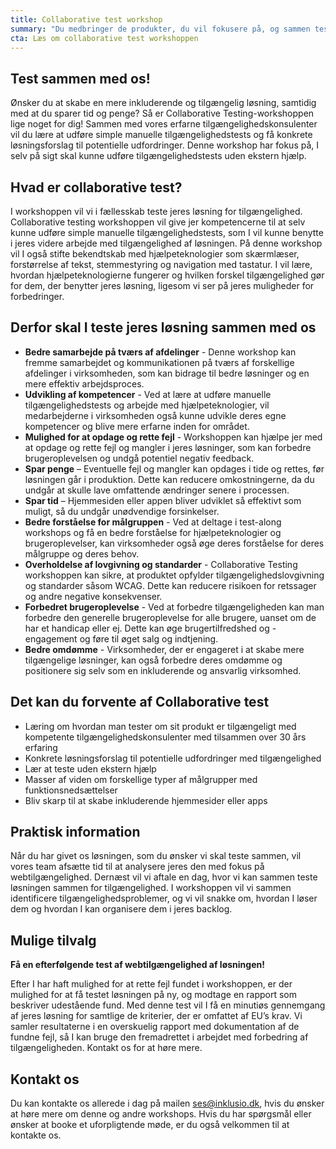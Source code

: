 ```yaml
---
title: Collaborative test workshop
summary: "Du medbringer de produkter, du vil fokusere på, og sammen tester vi for tilgængelighed og identificerer potentielle udfordringer og løsninger."
cta: Læs om collaborative test workshoppen
---
```


## Test sammen med os! 

<p>Ønsker du at skabe en mere inkluderende og tilgængelig løsning, samtidig med at du sparer tid og penge? Så er Collaborative Testing-workshoppen lige noget for dig! Sammen med vores erfarne tilgængelighedskonsulenter vil du lære at udføre simple manuelle tilgængelighedstests og få konkrete løsningsforslag til potentielle udfordringer. Denne workshop har fokus på, I selv på sigt skal kunne udføre tilgængelighedstests uden ekstern hjælp.</p>

## Hvad er collaborative test? 

<p>I workshoppen vil vi i fællesskab teste jeres løsning for tilgængelighed. Collaborative testing workshoppen vil give jer kompetencerne til at selv kunne udføre simple manuelle tilgængelighedstests, som I vil kunne benytte i jeres videre arbejde med tilgængelighed af løsningen. På denne workshop vil I også stifte bekendtskab med hjælpeteknologier som skærmlæser, forstørrelse af tekst, stemmestyring og navigation med tastatur. I vil lære, hvordan hjælpeteknologierne fungerer og hvilken forskel tilgængelighed gør for dem, der benytter jeres løsning, ligesom vi ser på jeres muligheder for forbedringer.</p>


## Derfor skal I teste jeres løsning sammen med os

* <b>Bedre samarbejde på tværs af afdelinger</b> - Denne workshop kan fremme samarbejdet og kommunikationen på tværs af forskellige afdelinger i virksomheden, som kan bidrage til bedre løsninger og en mere effektiv arbejdsproces.
* <b>Udvikling af kompetencer</b> - Ved at lære at udføre manuelle tilgængelighedstests og arbejde med hjælpeteknologier, vil medarbejderne i virksomheden også kunne udvikle deres egne kompetencer og blive mere erfarne inden for området.
* <b>Mulighed for at opdage og rette fejl</b> - Workshoppen kan hjælpe jer med at opdage og rette fejl og mangler i jeres løsninger, som kan forbedre brugeroplevelsen og undgå potentiel negativ feedback.
* <b>Spar penge</b> – Eventuelle fejl og mangler kan opdages i tide og rettes, før løsningen går i produktion.  Dette kan reducere omkostningerne, da du undgår at skulle lave omfattende ændringer senere i processen.
* <b>Spar tid</b> – Hjemmesiden eller appen bliver udviklet så effektivt som muligt, så du undgår unødvendige forsinkelser.
* <b>Bedre forståelse for målgruppen</b> - Ved at deltage i test-along workshops og få en bedre forståelse for hjælpeteknologier og brugeroplevelser, kan virksomheder også øge deres forståelse for deres målgruppe og deres behov.
* <b>Overholdelse af lovgivning og standarder</b> - Collaborative Testing workshoppen kan sikre, at produktet opfylder tilgængelighedslovgivning og standarder såsom WCAG. Dette kan reducere risikoen for retssager og andre negative konsekvenser.
* <b>Forbedret brugeroplevelse</b> - Ved at forbedre tilgængeligheden kan man forbedre den generelle brugeroplevelse for alle brugere, uanset om de har et handicap eller ej. Dette kan øge brugertilfredshed og -engagement og føre til øget salg og indtjening.
* <b>Bedre omdømme</b> - Virksomheder, der er engageret i at skabe mere tilgængelige løsninger, kan også forbedre deres omdømme og positionere sig selv som en inkluderende og ansvarlig virksomhed.

## Det kan du forvente af Collaborative test
* Læring om hvordan man tester om sit produkt er tilgængeligt med kompetente tilgængelighedskonsulenter med tilsammen over 30 års erfaring
* Konkrete løsningsforslag til potentielle udfordringer med tilgængelighed 
* Lær at teste uden ekstern hjælp 
* Masser af viden om forskellige typer af målgrupper med funktionsnedsættelser
* Bliv skarp til at skabe inkluderende hjemmesider eller apps

## Praktisk information
<p>Når du har givet os løsningen, som du ønsker vi skal teste sammen, vil vores team afsætte tid til at analysere jeres den med fokus på webtilgængelighed. Dernæst vil vi aftale en dag, hvor vi kan sammen teste løsningen sammen for tilgængelighed. I workshoppen vil vi sammen identificere tilgængelighedsproblemer, og vi vil snakke om, hvordan I løser dem og hvordan I kan organisere dem i jeres backlog. </p>

## Mulige tilvalg 
<p><b>Få en efterfølgende test af webtilgængelighed af løsningen!</b></p>
<p>Efter I har haft mulighed for at rette fejl fundet i workshoppen, er der mulighed for at få testet løsningen på ny, og modtage en rapport som beskriver udestående fund. Med denne test vil I få en minutiøs gennemgang af jeres løsning for samtlige de kriterier, der er omfattet af EU’s krav. Vi samler resultaterne i en overskuelig rapport med dokumentation af de fundne fejl, så I kan bruge den fremadrettet i arbejdet med forbedring af tilgængeligheden. Kontakt os for at høre mere.</p>

## Kontakt os

<p>Du kan kontakte os allerede i dag på mailen <a href="mailto:info@inklusio.dk">ses@inklusio.dk</a>, hvis du ønsker at høre mere om denne og andre workshops. Hvis du har spørgsmål eller ønsker at booke et uforpligtende møde, er du også velkommen til at kontakte os. </p>

